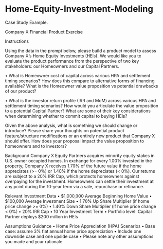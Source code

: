 # Home-Equity-Investment-Modeling
Case Study Example.

Company X Financial Product Exercise

Instructions

Using the data in the prompt below, please build a product model to assess Company X’s Home Equity Investments (HEIs). We would like you to evaluate the product performance from the perspective of two key stakeholders: our Homeowners and our Capital Partners.

•	What is Homeowner cost of capital across various HPA and settlement timing scenarios? How does this compare to alternative forms of financing available? What is the Homeowner value proposition vs potential drawbacks of our product?

•	What is the investor return profile (IRR and MoM) across various HPA and settlement timing scenarios? How would you articulate the value proposition to a potential Capital Partner? What are some of their key considerations when determining whether to commit capital to buying HEIs?


Given the above analysis, what is something we should change or introduce? Please share your thoughts on potential product feature/structure modifications or an entirely new product that Company X should offer. How does your proposal impact the value proposition to homeowners and to investors?


Background
Company X Equity Partners acquires minority equity stakes in U.S. owner occupied homes. In exchange for every 1.00% invested in the property, Company X receives 1.70% of the future value if the home appreciates (>= 0%) or 1.40% if the home depreciates (< 0%). Our returns are subject to a 20% IRR Cap, which protects homeowners against overpaying for the investment. Homeowners can settle their investment at any point during the 10-year term via a sale, repurchase or refinance.

Relevant Investment Data
•	$1,000,000 Average Beginning Home Value
•	$100,000 Average Investment Size
•	1.70% Up Share Multiplier (if home price change >= 0%)
•	1.40% Down Share Multiplier (if home price change < 0%)
•	20% IRR Cap
•	10 Year Investment Term
•	Portfolio level: Capital Partner deploys $200 million in HEIs

Assumptions Guidance
•	Home Price Appreciation (HPA) Scenarios
•	Base case: assume 3% flat annual home price appreciation
•	Include one downside case and one upside case
•	Please note any other assumptions you made and your rationale

